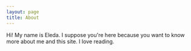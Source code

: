 ```yaml
---
layout: page
title: About
---
```


Hi! My name is Eleda. I suppose you're here because you want to know more about me and this site. I love reading.